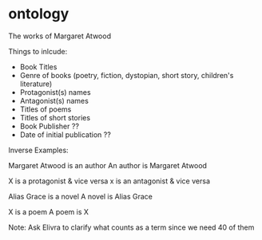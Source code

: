 # ontology

The works of Margaret Atwood

Things to inlcude:
  - Book Titles
  - Genre of books (poetry, fiction, dystopian, short story, children's literature)
  - Protagonist(s) names
  - Antagonist(s) names
  - Titles of poems
  - Titles of short stories
  - Book Publisher ??
  - Date of initial publication ??

Inverse Examples:

Margaret Atwood is an author
An author is Margaret Atwood

X is a protagonist & vice versa
x is an antagonist & vice versa

Alias Grace is a novel
A novel is Alias Grace

X is a poem
A poem is X

  
  Note: Ask Elivra to clarify what counts as a term since we need 40 of them
